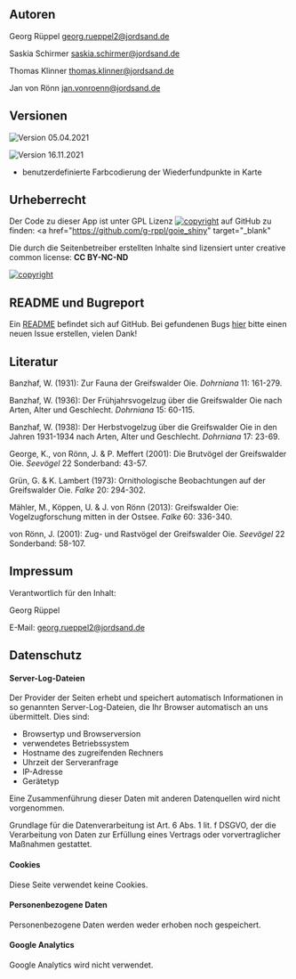 ## Autoren

Georg Rüppel [georg.rueppel2@jordsand.de](mailto:georg.rueppel2@jordsand.de)

Saskia Schirmer [saskia.schirmer@jordsand.de](mailto:saskia.schirmer@jordsand.de)

Thomas Klinner [thomas.klinner@jordsand.de](mailto:thomas.klinner@jordsand.de)

Jan von Rönn [jan.vonroenn@jordsand.de](mailto:jan.vonroenn@jordsand.de)


## Versionen

![Version](https://img.shields.io/badge/Version-v1.0.0-blue.svg) 05.04.2021

![Version](https://img.shields.io/badge/Version-v1.1.0-blue.svg) 16.11.2021

- benutzerdefinierte Farbcodierung der Wiederfundpunkte in Karte

## Urheberrecht

Der Code zu dieser App ist unter GPL Lizenz [![copyright](https://img.shields.io/badge/License-GPL_v3-green.svg)](http://www.gnu.org/licenses/gpl-3.0) auf GitHub zu finden: <a href="https://github.com/g-rppl/goie_shiny" target="_blank"<i class='fa fa-github fa-lg' style="color:black"></i></a>

Die durch die Seitenbetreiber erstellten Inhalte sind lizensiert unter creative common license: **CC BY-NC-ND**

[![copyright](https://i.creativecommons.org/l/by-nc-nd/2.0/de/88x31.png)](http://creativecommons.org/licenses/by-nc-nd/2.0/de/)


## README und Bugreport

Ein [README](https://github.com/g-rppl/goie_shiny#readme) befindet sich auf GitHub. Bei gefundenen Bugs [hier](https://github.com/g-rppl/goie_shiny/issues) bitte einen neuen Issue erstellen, vielen Dank!


## Literatur

Banzhaf, W. (1931): Zur Fauna der Greifswalder Oie. *Dohrniana* 11: 161-279.

Banzhaf, W. (1936): Der Frühjahrsvogelzug über die Greifswalder Oie nach Arten, Alter und Geschlecht. *Dohrniana* 15: 60-115.

Banzhaf, W. (1938): Der Herbstvogelzug über die Greifswalder Oie in den Jahren 1931-1934 nach Arten, Alter und Geschlecht. *Dohrniana* 17: 23-69.

George, K., von Rönn, J. & P. Meffert (2001): Die Brutvögel der Greifswalder Oie. *Seevögel* 22 Sonderband: 43-57.

Grün, G. & K. Lambert (1973): Ornithologische Beobachtungen auf der Greifswalder Oie. *Falke* 20: 294-302.

Mähler, M., Köppen, U. & J. von Rönn (2013): Greifswalder Oie: Vogelzugforschung mitten in der Ostsee. *Falke* 60: 336-340.

von Rönn, J. (2001): Zug- und Rastvögel der Greifswalder Oie. *Seevögel* 22 Sonderband: 58-107.


## Impressum

Verantwortlich für den Inhalt:

Georg Rüppel

E-Mail: [georg.rueppel2@jordsand.de](mailto:georg.rueppel2@jordsand.de)


## Datenschutz

#### Server-Log-Dateien

Der Provider der Seiten erhebt und speichert automatisch Informationen in so genannten Server-Log-Dateien, die Ihr Browser automatisch an uns übermittelt. Dies sind:

- Browsertyp und Browserversion
- verwendetes Betriebssystem
- Hostname des zugreifenden Rechners
- Uhrzeit der Serveranfrage
- IP-Adresse
- Gerätetyp

Eine Zusammenführung dieser Daten mit anderen Datenquellen wird nicht vorgenommen.

Grundlage für die Datenverarbeitung ist Art. 6 Abs. 1 lit. f DSGVO, der die Verarbeitung von Daten zur Erfüllung eines Vertrags oder vorvertraglicher Maßnahmen gestattet.

#### Cookies
Diese Seite verwendet keine Cookies.

#### Personenbezogene Daten
Personenbezogene Daten werden weder erhoben noch gespeichert.

#### Google Analytics
Google Analytics wird nicht verwendet.




